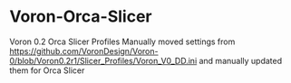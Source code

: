 # Voron-Orca-Slicer
Voron 0.2 Orca Slicer Profiles
Manually moved settings from https://github.com/VoronDesign/Voron-0/blob/Voron0.2r1/Slicer_Profiles/Voron_V0_DD.ini and manually updated them for Orca Slicer


